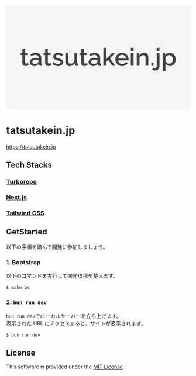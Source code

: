 <img src="docs/images/splash.svg" alt="tatsutakein.jp">

# tatsutakein.jp

https://tatsutakein.jp

## Tech Stacks

### [Turborepo](https://turbo.build/repo)

### [Next.js](https://nextjs.org/)

### [Tailwind CSS](https://tailwindcss.com/)

## GetStarted

以下の手順を踏んで開発に参加しましょう。

### 1. Bootstrap

以下のコマンドを実行して開発環境を整えます。

```shell
$ make bs
```

### 2. `bun run dev`

`bun run dev`でローカルサーバーを立ち上げます。  
表示された URL にアクセスすると、サイトが表示されます。

```shell
$ bun run dev
```

## License

This software is provided under the [MIT License](LICENSE).
